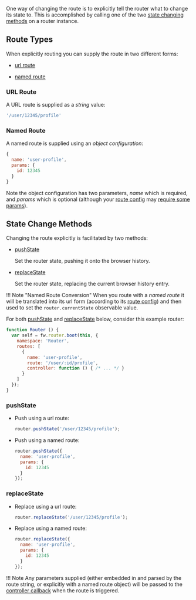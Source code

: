 One way of changing the route is to explicitly tell the router what to change its state to. This is accomplished by calling one of the two [state changing methods](#state-change-methods) on a router instance.

## Route Types

When explicitly routing you can supply the route in two different forms:

* [url route](#url-route)

* [named route](#named-route)

### URL Route

A URL route is supplied as a *string* value:

```javascript
'/user/12345/profile'
```

### Named Route

A named route is supplied using an *object configuration*:

```javascript
{
  name: 'user-profile',
  params: {
    id: 12345
  }
}
```

Note the object configuration has two parameters, *name* which is required, and *params* which is optional (although your [route config](router-route-config.md#configuration-options) may [require some params](router-route-config.md#required-parameter)).

## State Change Methods

Changing the route explicitly is facilitated by two methods:

* [pushState](#pushstate)

    Set the router state, pushing it onto the browser history.

* [replaceState](#replacestate)

    Set the router state, replacing the current browser history entry.

!!! Note "Named Route Conversion"
    When you route with a *named route* it will be translated into its url form (according to its [route config](router-route-config.md#configuration-options)) and then used to set the `router.currentState` observable value.

For both [pushState](#pushstate) and [replaceState](#replacestate) below, consider this example router:

```javascript
function Router () {
  var self = fw.router.boot(this, {
    namespace: 'Router',
    routes: [
      {
        name: 'user-profile',
        route: '/user/:id/profile',
        controller: function () { /* ... */ }
      }
    ]
  });
}
```

### pushState

* Push using a url route:

    ```javascript
    router.pushState('/user/12345/profile');
    ```

* Push using a named route:

    ```javascript
    router.pushState({
      name: 'user-profile',
      params: {
        id: 12345
      }
    });
    ```

### replaceState

* Replace using a url route:

    ```javascript
    router.replaceState('/user/12345/profile');
    ```

* Replace using a named route:

    ```javascript
    router.replaceState({
      name: 'user-profile',
      params: {
        id: 12345
      }
    });
    ```

!!! Note
    Any parameters supplied (either embedded in and parsed by the route string, or explicitly with a named route object) will be passed to the [controller callback](router-route-config.md#controller-callback) when the route is triggered.
